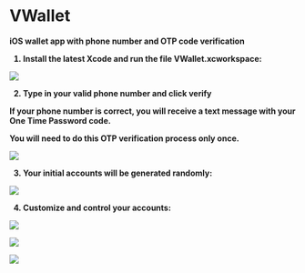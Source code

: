 # VWallet
<b> iOS wallet app with phone number and OTP code verification <b/>

1) Install the latest Xcode and run the file VWallet.xcworkspace:

![](screenshots/login.png)

2) Type in your valid phone number and click verify

If your phone number is correct, you will receive a text message with your One Time Password code.

You will need to do this OTP verification process only once. 

![](screenshots/otp.png)

3) Your initial accounts will be generated randomly:

![](screenshots/home.png)

4) Customize and control your accounts:

![](screenshots/transfer.png)

![](screenshots/withdraw.png)

![](screenshots/deposit.png)
